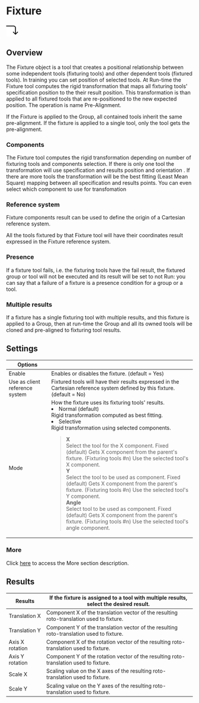 Fixture
=======

![](../../../../img/x_Graphics/Tools/UvfUIFixtureTools-0.png)

Overview
--------

The Fixture object is a tool that creates a positional relationship between some independent tools (fixturing tools) and other dependent tools (fixtured tools). In training you can set position of selected tools. At Run-time the Fixture tool computes the rigid transformation that maps all fixturing tools' specification position to the their result position. This transformation is than applied to all fixtured tools that are re-positioned to the new expected position. The operation is name Pre-Alignment.

If the Fixture is applied to the Group, all contained tools inherit the same pre-alignment. If the fixture is applied to a single tool, only the tool gets the pre-alignment.

### Components

The Fixture tool computes the rigid transformation depending on number of fixturing tools and components selection. If there is only one tool the transformation will use specification and results position and orientation . If there are more tools the transformation will be the best fitting (Least Mean Square) mapping between all specification and results points. You can even select which component to use for transfomation

### Reference system

Fixture components result can be used to define the origin of a Cartesian reference system.

All the tools fixtured by that Fixture tool will have their coordinates result expressed in the Fixture reference system.

### Presence

If a fixture tool fails, i.e. the fixturing tools have the fail result, the fixtured group or tool will not be executed and its result will be set to not Run: you can say that a failure of a fixture is a presence condition for a group or a tool.

### Multiple results

If a fixture has a single fixturing tool with multiple results, and this fixture is applied to a Group, then at run-time the Group and all its owned tools will be cloned and pre-aligned to fixturing tool results.

Settings
--------

| Options | |
| --- | --- |
| Enable | Enables or disables the fixture. (default = Yes) |
| Use as client reference system | Fixtured tools will have their results expressed in the Cartesian reference system defined by this fixture. (default = No) |
| Mode | How the fixture uses its fixturing tools' results. <ud> <li>Normal (default)<br>Rigid transformation computed as best fitting.</li>  <li>Selective<br>Rigid transformation using selected components.</li> </ud><blockquote> **X**<br>Select the tool for the X component.            Fixed (default)      Gets X component from the parent's fixture.          (Fixturing tools #n)      Use the selected tool's X component.<br>  **Y**<br>Select the tool to be used as component.            Fixed (default)      Gets X component from the parent's fixture.          (Fixturing tools #n)      Use the selected tool's Y component.<br>  **Angle**<br>Select tool to be used as component.            Fixed (default)      Gets X component from the parent's fixture.          (Fixturing tools #n)      Use the selected tool's angle component.<br> </blockquote> |

### More

Click [here](../../../Windows/dialog_settings.md) to access the More section description.

Results
-------

| Results | If the fixture is assigned to a tool with multiple results, select the desired result. |
| --- | --- |
| Translation X | Component X of the translation vector of the resulting roto-translation used to fixture. |
| Translation Y | Component Y of the translation vector of the resulting roto-translation used to fixture. |
| Axis X rotation | Component X of the rotation vector of the resulting roto-translation used to fixture. |
| Axis Y rotation | Component Y of the rotation vector of the resulting roto-translation used to fixture. |
| Scale X | Scaling value on the X axes of the resulting roto-translation used to fixture. |
| Scale Y | Scaling value on the Y axes of the resulting roto-translation used to fixture. |

